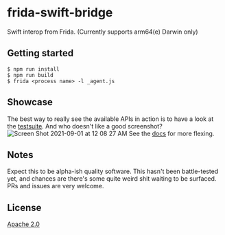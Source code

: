 # frida-swift-bridge

Swift interop from Frida. (Currently supports arm64(e) Darwin only)

## Getting started
```
$ npm run install
$ npm run build
$ frida <process name> -l _agent.js
```

## Showcase
The best way to really see the available APIs in action is to have a look at the [testsuite](test/basics.c). And who doesn't like a good screenshot?
![Screen Shot 2021-09-01 at 12 08 27 AM](https://user-images.githubusercontent.com/48328712/131582122-5efb6ea0-304a-49b6-bcdc-d909fbbeadee.png)
See the [docs](docs/api.md) for more flexing.

## Notes
Expect this to be alpha-ish quality software. This hasn't been battle-tested yet, and chances are there's some quite weird shit waiting to be surfaced. PRs and issues are very welcome.

## License
[Apache 2.0](LICENSE.txt)

